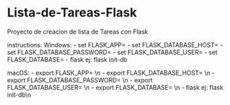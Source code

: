 # Lista-de-Tareas-Flask
Proyecto de creacion de lista de Tareas con Flask

instructions:
  Windows:
    - set FLASK_APP= <app name>
    - set FLASK_DATABASE_HOST= <host name>
    - set FLASK_DATABASE_PASSWORD= <password db>
    - set FLASK_DATABASE_USER= <username db>
    - set FLASK_DATABASE= <name of db>
    - flask <name of db variable> ej: flask init-db
  
  macOS:
    - export FLASK_APP= <app name>\n
    - export FLASK_DATABASE_HOST= <host name>\n
    - export FLASK_DATABASE_PASSWORD= <password db>\n
    - export FLASK_DATABASE_USER= <username db>\n
    - export FLASK_DATABASE= <name of db>\n
    - flask <name of db variable> ej: flask init-db\n

  
